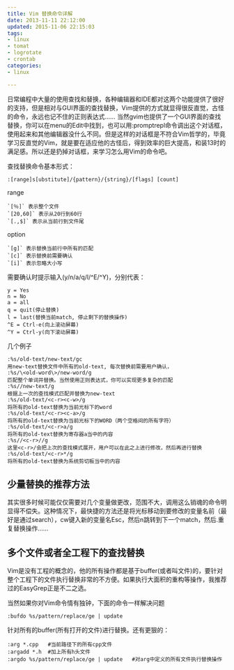 ```yaml
---
title: Vim 替换命令详解
date: 2013-11-11 22:12:00
updated: 2015-11-06 22:15:03
tags: 
- linux
- tomat
- logrotate
- crontab
categories: 
- linux

---
```

日常编程中大量的使用查找和替换，各种编辑器和IDE都对这两个功能提供了很好的支持，但是相对与GUI界面的查找替换，Vim提供的方式就显得很反直觉，古怪的命令，永远也记不住的正则表达式…… 当然gvim也提供了一个GUI界面的查找替换，你可以在menu的Edit中找到，也可以用:promptrepl命令调出这个对话框，使用起来和其他编辑器没什么不同。但是这样的对话框是不符合Vim哲学的，毕竟学习反直觉的Vim，就是要在适应他的古怪后，得到效率的巨大提高，和装13时的满足感。所以还是扔掉对话框，来学习怎么用Vim的命令吧。

查找替换命令基本形式：

    :[range]s[ubstitute]/{pattern}/{string}/[flags] [count]

range

    `[％]` 表示整个文件
    `[20,60]` 表示从20行到60行
    `[.,$]` 表示从当前行到文件尾

option

    `[g]` 表示替换当前行中所有的匹配
    `[c]` 表示替换前需要确认
    `[i]` 表示忽略大小写

需要确认时提示输入(y/n/a/q/l/^E/^Y)，分别代表：

    y = Yes
    n = No
    a = all
    q = quit(停止替换)
    l = last(替换当前match, 停止剩下的替换操作)
    ^E = Ctrl-e(向上滚动屏幕)
    ^Y = Ctrl-y(向下滚动屏幕)

几个例子

    :%s/old-text/new-text/gc
    用new-text替换文件中所有的old-text, 每次替换前需要用户确认，
    :%s/\<old-word\>/new-word/g
    匹配整个单词并替换。当然使用正则表达式，你可以实现更多复杂的匹配
    :%s//new-text/g
    根据上一次的查找模式匹配并替换为new-text
    :%s/old-text/<c-r><c-w>/g
    将所有的old-text替换为当前光标下的word
    :%s/old-text/<c-r><c-a>/g
    将所有的old-text替换为当前光标下的WORD（两个空格间的所有字符）
    :%s/old-text/<c-r>a/g
    将所有的old-text替换为寄存器a当中的内容
    :%s//<c-r>//g
    这里<c-r>/会把上次的查找模式展开，用户可以在此之上进行修改，然后再进行替换
    :%s/old-text/<c-r>*/g
    将所有的old-text替换为系统剪切板当中的内容

## 少量替换的推荐方法

其实很多时候可能仅仅需要对几个变量做更改，范围不大，调用这么销魂的命令明显得不偿失。这种情况下，最快捷的方法还是将光标移动到要修改的变量名前（最好是通过search），cw键入新的变量名Esc，然后n跳转到下一个match，然后.重复替换操作……

## 多个文件或者全工程下的查找替换

Vim是没有工程的概念的，他的所有操作都是基于buffer(或者叫文件)的，要针对整个工程下的文件执行替换非常的不方便。如果执行大面积的重构等操作，我推荐过的EasyGrep正是不二之选。

当然如果你对Vim命令情有独钟，下面的命令一样解决问题

    :bufdo %s/pattern/replace/ge | update

针对所有的buffer(所有打开的文件)进行替换。还有更狠的：

    :arg *.cpp	 #当前路径下的所有cpp文件
    :argadd *.h	 #加上所有h头文件
    :argdo %s/pattern/replace/ge | update	#对arg中定义的所有文件执行替换操作